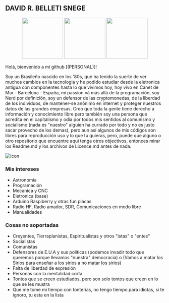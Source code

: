 ## DAVID R. BELLETI SNEGE
<div align="center" style="display: inline_block">
  <img height="130em" src="https://github-profile-summary-cards.vercel.app/api/cards/profile-details?username=davidsnege&theme=dracula">
  <img height="130em" src="https://github-readme-stats.vercel.app/api/top-langs/?username=davidsnege&layout=compact&langs_count=7&theme=dracula"/>
  <img height="130em" src="https://github-readme-stats.vercel.app/api?username=davidsnege&show_icons=true&theme=dracula&include_all_commits=true&count_private=true"/>
</div>
</p>    
Holá, bienvenido a mi github [(PERSONAL)]!
</p> 
Soy un Brasileño nascido en los '80s, que ha tenido la suerte de ver muchos cambios en la tecnologia y he podido estudiar desde la eletronica antigua con componentes hasta lo que vivimos hoy, hoy vivo en Canet de Mar - Barcelona - España, mi passion vá más allá de la programación, soy Nerd por definición, soy un defensor de las cryptomonedas, de la liberdad de los individuos, de mantener-se anônimo en internet y proteger nuestros datos de las grandes empresas. Creo que toda la gente tiene derecho a información y conocimiento libre pero también soy una persona que acredita en el capitalismo y odia por todos mis sentidos al comunismo y socialismo (nada es "nuestro" alguien ha currado por todo y no es justo sacar provecho de los demas), pero aun así algunos de mis códigos son libres para reproducción uso y lo que tu quieras, pero, puede que alguno o otro repositorio que encuentre aqui tenga otros objectivos, entonces mirar los Readme.md y los archivos de Licence.md antes de nada.
</p>   

![icon](https://avatars.githubusercontent.com/u/13303943?v=4)

### Mis intereses
- Astronomia
- Programación
- Mecanica y CNC
- Eletronica (base)
- Arduino Raspiberry y otras fun placas
- Radio HF, Radio amador, SDR, Comunicaciones en modo libre
- Manualidades

### Cosas no soportadas
- Creyentes, Tierraplanistas, Espiritualistas y otros "istas" o "entes"
- Socialistas
- Comunistas
- Defensores de E.U.A y sus politicas (podemos invadir todo que queremos porque llevamos "nuestra" democracia) o (Vamos a matar los Sirios para enseñar a los sirios a no matar los sirios)
- Falta de liberdad de expresión
- Personas con la mentalidad corta
- Tontos que se creen estudiados, pero son solo tontos que creen en lo que se les mustra
- Que me tome mi tiempo con tonterias, no tengo tiempo para idiotas, si te ignoro, tu esta en la lista



  
